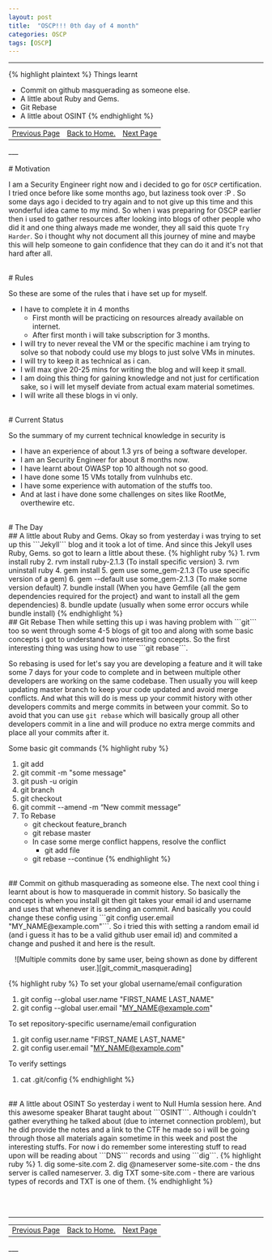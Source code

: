 ```yaml
---
layout: post
title:  "OSCP!!! 0th day of 4 month"
categories: OSCP
tags: [OSCP]
---
```


___
{% highlight plaintext %}
Things learnt
- Commit on github masquerading as someone else.
- A little about Ruby and Gems.
- Git Rebase
- A little about OSINT
{% endhighlight %}

<table>
<td align="left"><a href="https://hellboyb2.github.io/oscp/2019/05/12/0_day_of_4_month.html" class="btn"><span class="icon"></span>Previous Page</a></td>
<td align="center"><a href="https://hellboyb2.github.io" class="btn"><span class="icon"></span>Back to Home.</a></td>
<td align="right"><a href="https://hellboyb2.github.io/oscp/2019/05/12/1_day_of_4_month.html" class="btn"><span class="icon"></span>Next Page</a></td>
</table>
___

<br>
<br>
# Motivation

I am a Security Engineer right now and i decided to go for ```OSCP``` certification. I tried once before like some months ago, but laziness took over :P . So some days ago i decided to try again and to not give up this time and this wonderful idea came to my mind. So when i was preparing for OSCP earlier then i used to gather resources after looking into blogs of other people who did it and one thing always made me wonder, they all said this quote ```Try Harder```. So i thought why not document all this journey of mine and maybe this will help someone to gain confidence that they can do it and it's not that hard after all.

<br>
# Rules

So these are some of the rules that i have set up for myself.
- I have to complete it in 4 months
    - First month will be practicing on resources already available on internet.
    - After first month i will take subscription for 3 months.
- I will try to never reveal the VM or the specific machine i am trying to solve so that nobody could use my blogs to just solve VMs in minutes.
- I will try to keep it as technical as i can.
- I will max give 20-25 mins for writing the blog and will keep it small.
- I am doing this thing for gaining knowledge and not just for certification sake, so i will let myself deviate from actual exam material sometimes.
- I will write all these blogs in vi only.

<br>
# Current Status

So the summary of my current technical knowledge in security is
- I have an experience of about 1.3 yrs of being a software developer.
- I am an Security Engineer for about 8 months now.
- I have learnt about OWASP top 10 although not so good.
- I have done some 15 VMs totally from vulnhubs etc.
- I have some experience with automation of the stuffs too.
- And at last i have done some challenges on sites like RootMe, overthewire etc.

<br>
# The Day

<br>
## A little about Ruby and Gems.
Okay so from yesterday i was trying to set up this ```Jekyll``` blog and it took a lot of time. And since this Jekyll uses Ruby, Gems. so got to learn a little about these. 
{% highlight ruby %}
1. rvm install ruby
2. rvm install ruby-2.1.3 (To install specific version)
3. rvm uninstall ruby
4. gem install <some_gem>
5. gem use some_gem-2.1.3 (To use specific version of a gem)
6. gem --default use some_gem-2.1.3 (To make some version default)
7. bundle install (When you have Gemfile {all the gem dependencies required for the project} and want to install all the gem dependencies)
8. bundle update (usually when some error occurs while bundle install)
{% endhighlight %}

<br>
## Git Rebase
Then while setting this up i was having problem with ```git``` too so went through some 4-5 blogs of git too and along with some basic concepts i got to understand two interesting concepts. So the first interesting thing was using how to use ```git rebase```. 

So rebasing is used for let's say you are developing a feature and it will take some 7 days for your code to complete and in between multiple other developers are working on the same codebase. Then usually you will keep updating master branch to keep your code updated and avoid merge conflicts. And what this will do is mess up your commit history with other developers commits and merge commits in between your commit. So to avoid that you can use ```git rebase``` which will basically group all other developers commit in a line and will produce no extra merge commits and place all your commits after it.

Some basic git commands
{% highlight ruby %}
1. git add <filename>
2. git commit -m "some message"
3. git push -u origin <branch-name>
4. git branch
5. git checkout <branch-name>
6. git commit --amend -m “New commit message”
7. To Rebase
    - git checkout feature_branch
    - git rebase master
    - In case some merge conflict happens, resolve the conflict
        - git add file
	- git rebase --continue
{% endhighlight %}

<br>
## Commit on github masquerading as someone else.
The next cool thing i learnt about is how to masquerade in commit history. So basically the concept is when you install git then git takes your email id and username and uses that whenever it is sending an commit. And basically you could change these config using ```git config user.email "MY_NAME@example.com"```. So i tried this with setting a random email id (and i guess it has to be a valid github user email id) and commited a change and pushed it and here is the result.

<p align="center"> ![Multiple commits done by same user, being shown as done by different user.][git_commit_masquerading] </p>

{% highlight ruby %}
To set your global username/email configuration
1. git config --global user.name "FIRST_NAME LAST_NAME"
2. git config --global user.email "MY_NAME@example.com"

To set repository-specific username/email configuration
1. git config user.name "FIRST_NAME LAST_NAME"
2. git config user.email "MY_NAME@example.com"

To verify settings
1. cat .git/config
{% endhighlight %}

<br>
## A little about OSINT
So yesterday i went to Null Humla session here. And this awesome speaker Bharat taught about ```OSINT```. Although i couldn't gather everything he talked about (due to internet connection problem), but he did provide the notes and a link to the CTF he made so i will be going through those all materials again sometime in this week and post the interesting stuffs. For now i do remember some interesting stuff to read upon will be reading about ```DNS``` records and using ```dig```. 
{% highlight ruby %}
1. dig some-site.com
2. dig @nameserver some-site.com
    - the dns server is called nameserver.
3. dig TXT some-site.com
    - there are various types of records and TXT is one of them.
{% endhighlight %}
 
[git_commit_masquerading]: /images/0/git_commit_masquerading.png
<br>
<br>

___
<table>
<td align="left"><a href="https://hellboyb2.github.io/oscp/2019/05/12/0_day_of_4_month.html" class="btn"><span class="icon"></span>Previous Page</a></td>
<td align="center"><a href="https://hellboyb2.github.io" class="btn"><span class="icon"></span>Back to Home.</a></td>
<td align="right"><a href="https://hellboyb2.github.io/oscp/2019/05/12/1_day_of_4_month.html" class="btn"><span class="icon"></span>Next Page</a></td>
</table>
___
